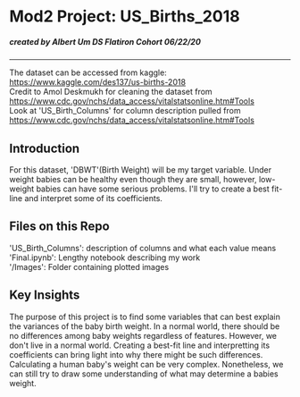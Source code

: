 # Mod2 Project: US_Births_2018
##### created by Albert Um DS Flatiron Cohort 06/22/20<br>
---
The dataset can be accessed from kaggle:<br> https://www.kaggle.com/des137/us-births-2018 <br> Credit to Amol Deskmukh for cleaning the dataset from <br> https://www.cdc.gov/nchs/data_access/vitalstatsonline.htm#Tools <br>
Look at 'US_Birth_Columns' for column description pulled from <br>https://www.cdc.gov/nchs/data_access/vitalstatsonline.htm#Tools
## Introduction
For this dataset, 'DBWT'(Birth Weight) will be my target variable. Under weight babies can be healthy even though they are small, however, low-weight babies can have some serious problems. I'll try to create a best fit-line and interpret some of its coefficients.

## Files on this Repo
'US_Birth_Columns': description of columns and what each value means<br>
'Final.ipynb': Lengthy notebook describing my work<br>
'/Images': Folder containing plotted images

## Key Insights
The purpose of this project is to find some variables that can best explain the variances of the baby birth weight. In a normal world, there should be no differences among baby weights regardless of features. However, we don't live in a normal world. Creating a best-fit line and interpretting its coefficients can bring light into why there might be such differences. 
Calculating a human baby's weight can be very complex. Nonetheless, we can still try to draw some understanding of what may determine a babies weight.
